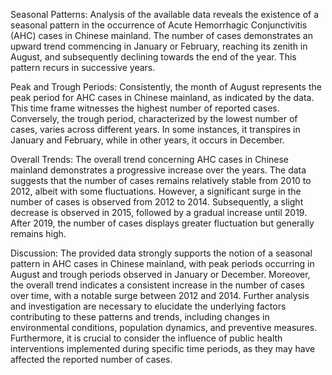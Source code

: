 Seasonal Patterns:
Analysis of the available data reveals the existence of a seasonal pattern in the occurrence of Acute Hemorrhagic Conjunctivitis (AHC) cases in Chinese mainland. The number of cases demonstrates an upward trend commencing in January or February, reaching its zenith in August, and subsequently declining towards the end of the year. This pattern recurs in successive years.

Peak and Trough Periods:
Consistently, the month of August represents the peak period for AHC cases in Chinese mainland, as indicated by the data. This time frame witnesses the highest number of reported cases. Conversely, the trough period, characterized by the lowest number of cases, varies across different years. In some instances, it transpires in January and February, while in other years, it occurs in December.

Overall Trends:
The overall trend concerning AHC cases in Chinese mainland demonstrates a progressive increase over the years. The data suggests that the number of cases remains relatively stable from 2010 to 2012, albeit with some fluctuations. However, a significant surge in the number of cases is observed from 2012 to 2014. Subsequently, a slight decrease is observed in 2015, followed by a gradual increase until 2019. After 2019, the number of cases displays greater fluctuation but generally remains high.

Discussion:
The provided data strongly supports the notion of a seasonal pattern in AHC cases in Chinese mainland, with peak periods occurring in August and trough periods observed in January or December. Moreover, the overall trend indicates a consistent increase in the number of cases over time, with a notable surge between 2012 and 2014. Further analysis and investigation are necessary to elucidate the underlying factors contributing to these patterns and trends, including changes in environmental conditions, population dynamics, and preventive measures. Furthermore, it is crucial to consider the influence of public health interventions implemented during specific time periods, as they may have affected the reported number of cases.
